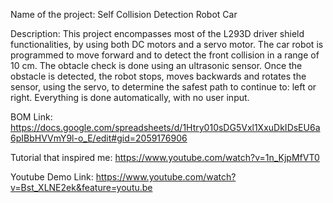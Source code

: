 Name of the project: Self Collision Detection Robot Car

Description: 
This project encompasses most of the L293D driver shield functionalities, by using both DC motors and a servo motor. 
The car robot is programmed to move forward and to detect the front collision in a range of 10 cm. The obtacle check is done
using an ultrasonic sensor. Once the obstacle is detected, the robot stops, moves backwards and rotates the sensor, using the servo, 
to determine the safest path to continue to: left or right. Everything is done automatically, with no user input.

BOM Link: https://docs.google.com/spreadsheets/d/1Htry010sDG5Vxl1XxuDkIDsEU6a6pIBbHVVmY9l-o_E/edit#gid=2059176906

Tutorial that inspired me: https://www.youtube.com/watch?v=1n_KjpMfVT0

Youtube Demo Link: https://www.youtube.com/watch?v=Bst_XLNE2ek&feature=youtu.be

